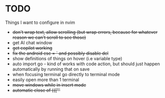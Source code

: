 # TODO
Things I want to configure in nvim

* ~~don't wrap text, allow scrolling (but wrap errors, because for whatever reason we can't scroll to see those)~~
* get AI chat window
* ~~get copilot working~~
* ~~fix the android esc = ` and possibly disable del~~
* show definitions of things on hover (i.e variable type)
* auto import go - kind of works with code action, but should just happen automatically by running that on save
* when focusing terminal go directly to terminal mode
* easily open more than 1 terminal
* ~~move windows while in insert mode~~
* ~~automatic close of ({["'~~
